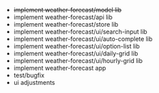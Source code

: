 - ~~implement weather-forecast/model lib~~
- implement weather-forecast/api lib
- implement weather-forecast/store lib
- implement weather-forecast/ui/search-input lib
- implement weather-forecast/ui/auto-complete lib
- implement weather-forecast/ui/option-list lib
- implement weather-forecast/ui/daily-grid lib
- implement weather-forecast/ui/hourly-grid lib
- implement weather-forecast app
- test/bugfix
- ui adjustments
